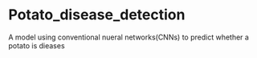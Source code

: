 # Potato_disease_detection
A model using conventional nueral networks(CNNs) to predict whether a potato is dieases
